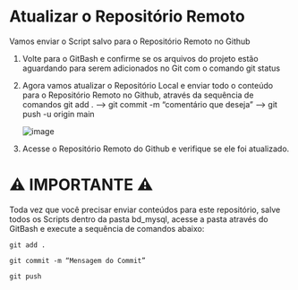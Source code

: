  # Atualizar o Repositório Remoto

Vamos enviar o Script salvo para o Repositório Remoto no Github

1. Volte para o GitBash e confirme se os arquivos do projeto estão aguardando para serem adicionados no Git com o comando git status
2. Agora vamos atualizar o Repositório Local e enviar todo o conteúdo para o Repositório Remoto no Github, através da sequência de comandos git  add . -->  git commit -m “comentário que deseja” --> git push -u origin main


   ![image](https://user-images.githubusercontent.com/102261805/165405761-3ffb958c-b902-44e9-bb2d-1ef18927c94a.png)


3. Acesse o Repositório Remoto do Github e verifique se ele foi atualizado.

 # ⚠ IMPORTANTE ⚠
Toda vez que você precisar enviar conteúdos para este repositório, salve todos os Scripts dentro da pasta bd_mysql, acesse a pasta através do GitBash e execute a sequência de comandos abaixo:

    git add .
 
    git commit -m “Mensagem do Commit”
 
    git push
